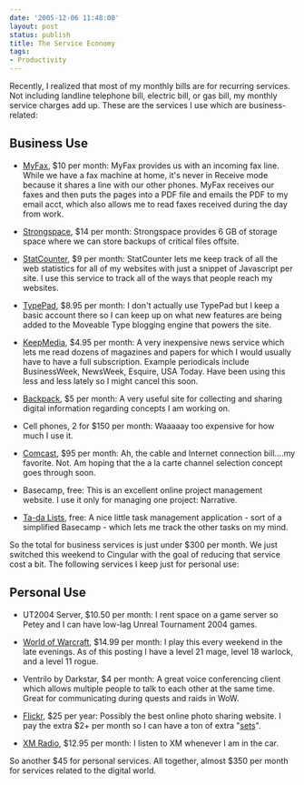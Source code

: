 ```yaml
---
date: '2005-12-06 11:48:00'
layout: post
status: publish
title: The Service Economy
tags:
- Productivity
---
```


Recently, I realized that most of my monthly bills are for recurring services. Not including landline telephone bill, electric bill, or gas bill, my monthly service charges add up. These are the services I use which are business-related:

## Business Use

  * [MyFax](http://www.myfax.com), $10 per month: MyFax provides us with an incoming fax line. While we have a fax machine at home, it's never in Receive mode because it shares a line with our other phones. MyFax receives our faxes and then puts the pages into a PDF file and emails the PDF to my email acct, which also allows me to read faxes received during the day from work.


  * [Strongspace](http://www.strongspace.com), $14 per month: Strongspace provides 6 GB of storage space where we can store backups of critical files offsite.


  * [StatCounter](http://www.statcounter.com), $9 per month: StatCounter lets me keep track of all the web statistics for all of my websites with just a snippet of Javascript per site. I use this service to track all of the ways that people reach my websites.


  * [TypePad](http://www.typepad.com), $8.95 per month: I don't actually use TypePad but I keep a basic account there so I can keep up on what new features are being added to the Moveable Type blogging engine that powers the site.


  * [KeepMedia](http://www.keepmedia.com), $4.95 per month: A very inexpensive news service which lets me read dozens of magazines and papers for which I would usually have to have a full subscription. Example periodicals include BusinessWeek, NewsWeek, Esquire, USA Today. Have been using this less and less lately so I might cancel this soon.


  * [Backpack](http://www.backpackit.com), $5 per month: A very useful site for collecting and sharing digital information regarding concepts I am working on.


  * Cell phones, 2 for $150 per month: Waaaaay too expensive for how much I use it.


  * [Comcast](http://www.comcast.com), $95 per month: Ah, the cable and Internet connection bill....my favorite. Not. Am hoping that the a la carte channel selection concept goes through soon.


  * Basecamp, free: This is an excellent online project management website. I use it only for managing one project: Narrative.


  * [Ta-da Lists](http://www.tadalist.com), free: A nice little task management application - sort of a simplified Basecamp - which lets me track the other tasks on my mind.




So the total for business services is just under $300 per month. We just switched this weekend to Cingular with the goal of reducing that service cost a bit. The following services I keep just for personal use:




## Personal Use






  * UT2004 Server, $10.50 per month: I rent space on a game server so Petey and I can have low-lag Unreal Tournament 2004 games.


  * [World of Warcraft](http://www.worldofwarcraft.com/), $14.99 per month: I play this every weekend in the late evenings. As of this posting I have a level 21 mage, level 18 warlock, and a level 11 rogue.


  * Ventrilo by Darkstar, $4 per month: A great voice conferencing client which allows multiple people to talk to each other at the same time. Great for communicating during quests and raids in WoW.


  * [Flickr](http://www.flickr.com), $25 per year: Possibly the best online photo sharing website. I pay the extra $2+ per month so I can have a ton of extra "[sets](http://www.flickr.com/photos/forkbender/sets/)".


  * [XM Radio](http://www.xmradio.com), $12.95 per month: I listen to XM whenever I am in the car.




So another $45 for personal services. All together, almost $350 per month for services related to the digital world.



